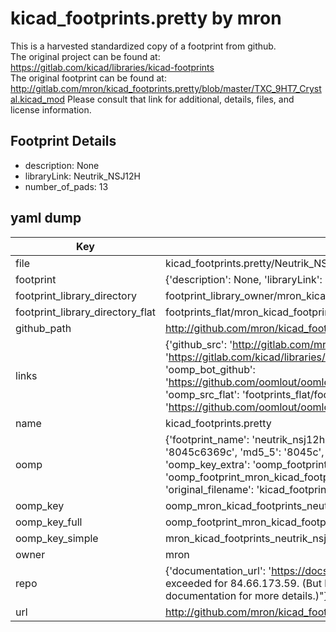 # kicad_footprints.pretty by mron  
This is a harvested standardized copy of a footprint from github.  
The original project can be found at:  
https://gitlab.com/kicad/libraries/kicad-footprints  
The original footprint can be found at:
http://gitlab.com/mron/kicad_footprints.pretty/blob/master/TXC_9HT7_Crystal.kicad_mod
Please consult that link for additional, details, files, and license information.  
## Footprint Details
* description: None  
* libraryLink: Neutrik_NSJ12H  
* number_of_pads: 13  
## yaml dump  
| Key | Value |  
| --- | --- |  
| file | kicad_footprints.pretty/Neutrik_NSJ12H.kicad_mod |  
| footprint | {'description': None, 'libraryLink': 'Neutrik_NSJ12H', 'number_of_pads': 13} |  
| footprint_library_directory | footprint_library_owner/mron_kicad_footprints.pretty |  
| footprint_library_directory_flat | footprints_flat/mron_kicad_footprints_neutrik_nsj12h/working |  
| github_path | http://github.com/mron/kicad_footprints.pretty/blob/master/Neutrik_NSJ12H.kicad_mod |  
| links | {'github_src': 'http://gitlab.com/mron/kicad_footprints.pretty/blob/master/TXC_9HT7_Crystal.kicad_mod', 'github_src_repo': 'https://gitlab.com/kicad/libraries/kicad-footprints', 'oomp_bot': 'footprints/mron_kicad_footprints_neutrik_nsj12h/working', 'oomp_bot_github': 'https://github.com/oomlout/oomlout_oomp_footprint_bot/tree/main/footprints/mron_kicad_footprints_neutrik_nsj12h/working', 'oomp_src_flat': 'footprints_flat/footprints_flat/mron_kicad_footprints_neutrik_nsj12h/working', 'oomp_src_flat_github': 'https://github.com/oomlout/oomlout_oomp_footprint_src/tree/main/footprints_flat/mron_kicad_footprints_neutrik_nsj12h/working'} |  
| name | kicad_footprints.pretty |  
| oomp | {'footprint_name': 'neutrik_nsj12h', 'library_name': 'kicad_footprints', 'md5': '8045c6369c46de38a3dce20b1cde301c', 'md5_10': '8045c6369c', 'md5_5': '8045c', 'md5_6': '8045c6', 'oomp_key': 'oomp_mron_kicad_footprints_neutrik_nsj12h', 'oomp_key_extra': 'oomp_footprint_mron_kicad_footprints_neutrik_nsj12h', 'oomp_key_full': 'oomp_footprint_mron_kicad_footprints_neutrik_nsj12h_8045c6', 'oomp_key_simple': 'mron_kicad_footprints_neutrik_nsj12h', 'original_filename': 'kicad_footprints.pretty/Neutrik_NSJ12H.kicad_mod', 'owner_name': 'mron'} |  
| oomp_key | oomp_mron_kicad_footprints_neutrik_nsj12h |  
| oomp_key_full | oomp_footprint_mron_kicad_footprints_neutrik_nsj12h |  
| oomp_key_simple | mron_kicad_footprints_neutrik_nsj12h |  
| owner | mron |  
| repo | {'documentation_url': 'https://docs.github.com/rest/overview/resources-in-the-rest-api#rate-limiting', 'message': "API rate limit exceeded for 84.66.173.59. (But here's the good news: Authenticated requests get a higher rate limit. Check out the documentation for more details.)"} |  
| url | http://github.com/mron/kicad_footprints.pretty |  

